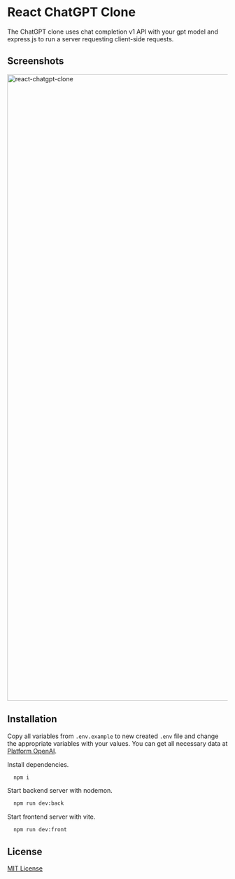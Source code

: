 # React ChatGPT Clone

The ChatGPT clone uses chat completion v1 API with your gpt model and express.js to run a server requesting client-side requests.

## Screenshots

<img width="1430" alt="react-chatgpt-clone" src="https://github.com/uigywnkiub/react-chatgpt-clone/assets/29861553/c3f8b227-5567-4f29-95ff-43ea82069c08">

## Installation

Copy all variables from `.env.example` to new created `.env` file and change the appropriate variables with your values. You can get all necessary data at [Platform OpenAI](https://platform.openai.com/api-keys).

Install dependencies.

```bash
  npm i
```

Start backend server with nodemon.

```bash
  npm run dev:back
```

Start frontend server with vite.

```bash
  npm run dev:front
```

## License

[MIT License](LICENSE)
